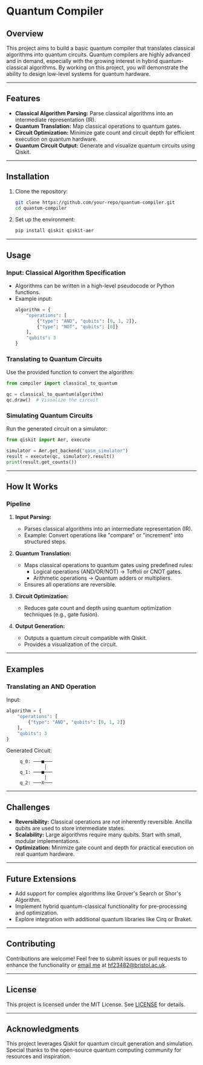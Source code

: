 # Quantum Compiler

## Overview
This project aims to build a basic quantum compiler that translates classical algorithms into quantum circuits. Quantum compilers are highly advanced and in demand, especially with the growing interest in hybrid quantum-classical algorithms. By working on this project, you will demonstrate the ability to design low-level systems for quantum hardware.

---

## Features
- **Classical Algorithm Parsing:** Parse classical algorithms into an intermediate representation (IR).
- **Quantum Translation:** Map classical operations to quantum gates.
- **Circuit Optimization:** Minimize gate count and circuit depth for efficient execution on quantum hardware.
- **Quantum Circuit Output:** Generate and visualize quantum circuits using Qiskit.

---

## Installation
1. Clone the repository:
   ```bash
   git clone https://github.com/your-repo/quantum-compiler.git
   cd quantum-compiler
   ```

2. Set up the environment:
   ```bash
   pip install qiskit qiskit-aer
   ```

---

## Usage

### Input: Classical Algorithm Specification
- Algorithms can be written in a high-level pseudocode or Python functions.
- Example input:
  ```python
  algorithm = {
      "operations": [
          {"type": "AND", "qubits": [0, 1, 2]},
          {"type": "NOT", "qubits": [0]}
      ],
      "qubits": 3
  }
  ```

### Translating to Quantum Circuits
Use the provided function to convert the algorithm:
```python
from compiler import classical_to_quantum

qc = classical_to_quantum(algorithm)
qc.draw()  # Visualize the circuit
```

### Simulating Quantum Circuits
Run the generated circuit on a simulator:
```python
from qiskit import Aer, execute

simulator = Aer.get_backend("qasm_simulator")
result = execute(qc, simulator).result()
print(result.get_counts())
```

---

## How It Works

### Pipeline
1. **Input Parsing:**
    - Parses classical algorithms into an intermediate representation (IR).
    - Example: Convert operations like "compare" or "increment" into structured steps.

2. **Quantum Translation:**
    - Maps classical operations to quantum gates using predefined rules:
        - Logical operations (AND/OR/NOT) → Toffoli or CNOT gates.
        - Arithmetic operations → Quantum adders or multipliers.
    - Ensures all operations are reversible.

3. **Circuit Optimization:**
    - Reduces gate count and depth using quantum optimization techniques (e.g., gate fusion).

4. **Output Generation:**
    - Outputs a quantum circuit compatible with Qiskit.
    - Provides a visualization of the circuit.

---

## Examples
### Translating an AND Operation
Input:
```python
algorithm = {
    "operations": [
        {"type": "AND", "qubits": [0, 1, 2]}
    ],
    "qubits": 3
}
```

Generated Circuit:
```text
     q_0: ───■───
              │
     q_1: ───■───
              │
     q_2: ───X───
```

---

## Challenges
- **Reversibility:** Classical operations are not inherently reversible. Ancilla qubits are used to store intermediate states.
- **Scalability:** Large algorithms require many qubits. Start with small, modular implementations.
- **Optimization:** Minimize gate count and depth for practical execution on real quantum hardware.

---

## Future Extensions
- Add support for complex algorithms like Grover's Search or Shor's Algorithm.
- Implement hybrid quantum-classical functionality for pre-processing and optimization.
- Explore integration with additional quantum libraries like Cirq or Braket.

---

## Contributing
Contributions are welcome! Feel free to submit issues or pull requests to enhance the functionality or [email me](hf23482@bristol.ac.uk) at hf23482@bristol.ac.uk.

---

## License
This project is licensed under the MIT License. See [LICENSE](LICENSE) for details.

---

## Acknowledgments
This project leverages Qiskit for quantum circuit generation and simulation. Special thanks to the open-source quantum computing community for resources and inspiration.
